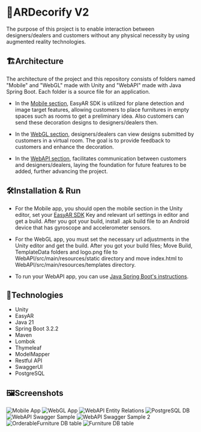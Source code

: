 
# 🚀ARDecorify V2

The purpose of this project is to enable interaction between designers/dealers and customers without any physical necessity by using augmented reality technologies.

## 🏗️Architecture

The architecture of the project and this repository consists of folders named "Mobile" and "WebGL" made with Unity and "WebAPI" made with Java Spring Boot. Each folder is a source file for an application.

- In the [Mobile section](https://github.com/haiykut/ARDecorify-V2/tree/main/ARDecorify-Mobile), EasyAR SDK is utilized for plane detection and image target features, allowing customers to place furnitures in empty spaces such as rooms to get a preliminary idea. Also customers can send these decoration designs to designers/dealers then.

- In the [WebGL section](https://github.com/haiykut/ARDecorify-V2/tree/main/ARDecorify-WebGL), designers/dealers can view designs submitted by customers in a virtual room. The goal is to provide feedback to customers and enhance the decoration.

- In the [WebAPI section](https://github.com/haiykut/ARDecorify-V2/tree/main/ARDecorify-WebAPI), facilitates communication between customers and designers/dealers, laying the foundation for future features to be added, further advancing the project.

## 🛠️Installation & Run

- For the Mobile app, you should open the mobile section in the Unity editor, set your [EasyAR SDK](https://www.easyar.com/) Key and relevant url settings in editor and get a build.
After you got your build, install .apk build file to an Android device that has gyroscope and accelerometer sensors.

- For the WebGL app, you must set the necessary url adjustments in the Unity editor and get the build. 
After you got your build files;
 Move Build, TemplateData folders and logo.png file to WebAPI/src/main/resources/static directory and move index.html to WebAPI/src/main/resources/templates directory.

- To run your WebAPI app, you can use [Java Spring Boot's instructions](https://spring.io/guides/gs/spring-boot/).

## 🦾Technologies
- Unity
- EasyAR 
- Java 21
- Spring Boot 3.2.2
- Maven
- Lombok
- Thymeleaf
- ModelMapper
- Restful API
- SwaggerUI
- PostgreSQL

## 🖼️Screenshots
![Mobile App](https://github.com/haiykut/ARDecorify-V2/blob/main/screenshots/mobile.jpg)
![WebGL App](https://github.com/haiykut/ARDecorify-V2/blob/main/screenshots/webgl.jpg)
![WebAPI Entity Relations](https://github.com/haiykut/ARDecorify-V2/blob/main/screenshots/entityrelations.jpg)
![PostgreSQL DB](https://github.com/haiykut/ARDecorify-V2/blob/main/screenshots/db.jpg)
![WebAPI Swagger Sample](https://github.com/haiykut/ARDecorify-V2/blob/main/screenshots/swagger.jpg)
![WebAPI Swagger Sample 2](https://github.com/haiykut/ARDecorify-V2/blob/main/screenshots/swagger2.jpg)
![OrderableFurniture DB table](https://github.com/haiykut/ARDecorify-V2/blob/main/screenshots/db2.jpg)
![Furniture DB table](https://github.com/haiykut/ARDecorify-V2/blob/main/screenshots/db3.jpg)

